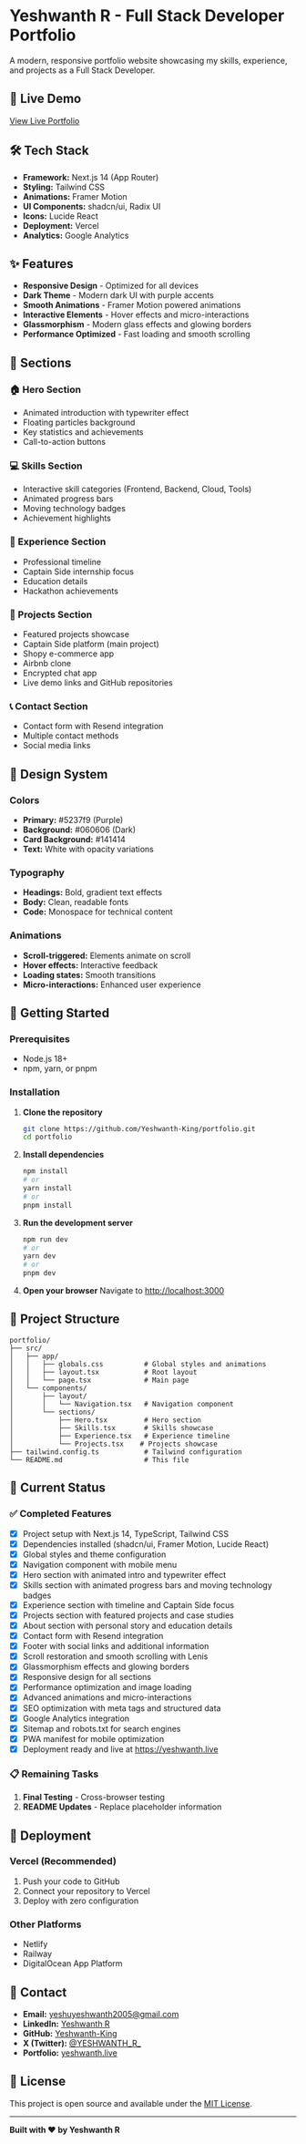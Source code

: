 # Yeshwanth R - Full Stack Developer Portfolio

A modern, responsive portfolio website showcasing my skills, experience, and projects as a Full Stack Developer.

## 🚀 Live Demo

[View Live Portfolio](https://yeshwanth.live)

## 🛠️ Tech Stack

- **Framework:** Next.js 14 (App Router)
- **Styling:** Tailwind CSS
- **Animations:** Framer Motion
- **UI Components:** shadcn/ui, Radix UI
- **Icons:** Lucide React
- **Deployment:** Vercel
- **Analytics:** Google Analytics

## ✨ Features

- **Responsive Design** - Optimized for all devices
- **Dark Theme** - Modern dark UI with purple accents
- **Smooth Animations** - Framer Motion powered animations
- **Interactive Elements** - Hover effects and micro-interactions
- **Glassmorphism** - Modern glass effects and glowing borders
- **Performance Optimized** - Fast loading and smooth scrolling

## 📱 Sections

### 🏠 Hero Section
- Animated introduction with typewriter effect
- Floating particles background
- Key statistics and achievements
- Call-to-action buttons

### 💻 Skills Section
- Interactive skill categories (Frontend, Backend, Cloud, Tools)
- Animated progress bars
- Moving technology badges
- Achievement highlights

### 🏢 Experience Section
- Professional timeline
- Captain Side internship focus
- Education details
- Hackathon achievements

### 🚀 Projects Section
- Featured projects showcase
- Captain Side platform (main project)
- Shopy e-commerce app
- Airbnb clone
- Encrypted chat app
- Live demo links and GitHub repositories

### 📞 Contact Section
- Contact form with Resend integration
- Multiple contact methods
- Social media links

## 🎨 Design System

### Colors
- **Primary:** #5237f9 (Purple)
- **Background:** #060606 (Dark)
- **Card Background:** #141414
- **Text:** White with opacity variations

### Typography
- **Headings:** Bold, gradient text effects
- **Body:** Clean, readable fonts
- **Code:** Monospace for technical content

### Animations
- **Scroll-triggered:** Elements animate on scroll
- **Hover effects:** Interactive feedback
- **Loading states:** Smooth transitions
- **Micro-interactions:** Enhanced user experience

## 🚀 Getting Started

### Prerequisites
- Node.js 18+ 
- npm, yarn, or pnpm

### Installation

1. **Clone the repository**
   ```bash
   git clone https://github.com/Yeshwanth-King/portfolio.git
   cd portfolio
   ```

2. **Install dependencies**
   ```bash
   npm install
   # or
   yarn install
   # or
   pnpm install
   ```

3. **Run the development server**
   ```bash
   npm run dev
   # or
   yarn dev
   # or
   pnpm dev
   ```

4. **Open your browser**
   Navigate to [http://localhost:3000](http://localhost:3000)

## 📁 Project Structure

```
portfolio/
├── src/
│   ├── app/
│   │   ├── globals.css          # Global styles and animations
│   │   ├── layout.tsx           # Root layout
│   │   └── page.tsx             # Main page
│   └── components/
│       ├── layout/
│       │   └── Navigation.tsx   # Navigation component
│       └── sections/
│           ├── Hero.tsx         # Hero section
│           ├── Skills.tsx       # Skills showcase
│           ├── Experience.tsx   # Experience timeline
│           └── Projects.tsx    # Projects showcase
├── tailwind.config.ts           # Tailwind configuration
└── README.md                    # This file
```

## 🎯 Current Status

### ✅ Completed Features
- [x] Project setup with Next.js 14, TypeScript, Tailwind CSS
- [x] Dependencies installed (shadcn/ui, Framer Motion, Lucide React)
- [x] Global styles and theme configuration
- [x] Navigation component with mobile menu
- [x] Hero section with animated intro and typewriter effect
- [x] Skills section with animated progress bars and moving technology badges
- [x] Experience section with timeline and Captain Side focus
- [x] Projects section with featured projects and case studies
- [x] About section with personal story and education details
- [x] Contact form with Resend integration
- [x] Footer with social links and additional information
- [x] Scroll restoration and smooth scrolling with Lenis
- [x] Glassmorphism effects and glowing borders
- [x] Responsive design for all sections
- [x] Performance optimization and image loading
- [x] Advanced animations and micro-interactions
- [x] SEO optimization with meta tags and structured data
- [x] Google Analytics integration
- [x] Sitemap and robots.txt for search engines
- [x] PWA manifest for mobile optimization
- [x] Deployment ready and live at https://yeshwanth.live

### 📋 Remaining Tasks
1. **Final Testing** - Cross-browser testing
2. **README Updates** - Replace placeholder information

## 🚀 Deployment

### Vercel (Recommended)
1. Push your code to GitHub
2. Connect your repository to Vercel
3. Deploy with zero configuration

### Other Platforms
- Netlify
- Railway
- DigitalOcean App Platform

## 📧 Contact

- **Email:** yeshuyeshwanth2005@gmail.com
- **LinkedIn:** [Yeshwanth R](https://www.linkedin.com/in/-yeshwanth-r/)
- **GitHub:** [Yeshwanth-King](https://github.com/Yeshwanth-King)
- **X (Twitter):** [@YESHWANTH_R_](https://x.com/YESHWANTH_R_)
- **Portfolio:** [yeshwanth.live](https://yeshwanth.live)

## 📄 License

This project is open source and available under the [MIT License](LICENSE).

---

**Built with ❤️ by Yeshwanth R**